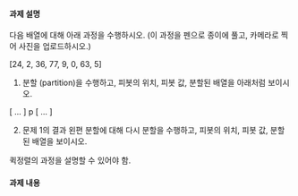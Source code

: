 #### 과제 설명

다음 배열에 대해 아래 과정을 수행하시오. (이 과정을 펜으로 종이에 풀고, 카메라로 찍어 사진을 업로드하시오.)

[24, 2, 36, 77, 9, 0, 63, 5]

1. 분할 (partition)을 수행하고, 피봇의 위치, 피봇 값, 분할된 배열을 아래처럼 보이시오.

[ ... ] p [ ... ]

2. 문제 1의 결과 왼편 분할에 대해 다시 분할을 수행하고, 피봇의 위치, 피봇 값, 분할된 배열을 보이시오.

퀵정렬의 과정을 설명할 수 있어야 함.

#### 과제 내용
